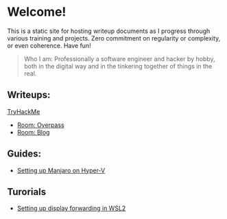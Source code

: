 # Welcome!

This is a static site for hosting writeup documents as I progress through various training and projects. Zero commitment on regularity or complexity, or even coherence. Have fun!

> Who I am:
> Professionally a software engineer and hacker by hobby, both in the digital way and in the tinkering together of things in the real.

## Writeups:
[TryHackMe](/tryhackme.md)
* [Room: Overpass](/tryhackme/overpass)
* [Room: Blog](/tryhackme/blog)

## Guides:
* [Setting up Manjaro on Hyper-V](/guides/manjaro_on_hyperv)

## Turorials
* [Setting up display forwarding in WSL2](/tutorials\wsl2_and_vsxrv.md)